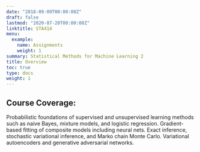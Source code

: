 ```yaml
---
date: "2018-09-09T00:00:00Z"
draft: false
lastmod: "2020-07-20T00:00:00Z"
linktitle: STA414 
menu:
  example:
    name: Assignments
    weight: 1
summary: Statistical Methods for Machine Learning 2
title: Overview
toc: true
type: docs
weight: 1
---
```


## Course Coverage:

Probabilistic foundations of supervised and unsupervised learning methods such as naive Bayes, mixture models, and logistic regression. Gradient-based fitting of composite models including neural nets. Exact inference, stochastic variational inference, and Marko chain Monte Carlo. Variational autoencoders and generative adversarial networks.